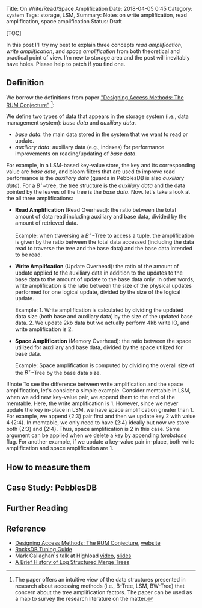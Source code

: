 Title: On Write/Read/Space Amplification 
Date: 2018-04-05 0:45
Category: system
Tags: storage, LSM, 
Summary: Notes on write amplification, read amplification, space amplification
Status: Draft

[TOC]

In this post I'll try my best to explain three concepts *read amplification*, *write amplification*,
and *space amplification* from both theoretical and practical point of view. I'm new to storage area
and the post will inevitably have holes. Please help to patch if you find one.

## Definition

We borrow the definitions from paper ["Designing Access Methods: The RUM Conjecture"](https://stratos.seas.harvard.edu/files/stratos/files/rum.pdf) [^1]:

We define two types of data that appears in the storage system (i.e., data management system): *base data* and *auxiliary data*.

- *base data*: the main data stored in the system that we want to read or update.
- *auxiliary data*: auxiliary data (e.g., indexes) for performance improvements on reading/updating of *base data*.

For example, in a LSM-based key-value store, the key and its corresponding value are *base data*, and bloom filters that are used to improve read performance
is the *auxiliary data* (guards in PebblesDB is also *auxiliary data*). For a $B^+-$tree, the tree structure is the *auxiliary data* and the data pointed by the 
leaves of the tree is the *base data*. Now. let's take a look at the all three amplifications:

- **Read Amplification** (Read Overhead): the ratio between the total amount of data read including auxiliary and base data, divided by
the amount of retrieved data.

    Example: when traversing a $B^+-$Tree to access a tuple, the amplification is given by the ratio between the total data accessed (including the data read to traverse the tree and the base data) and the base data intended to be read.

- **Write Amplifcation** (Update Overhead): the ratio of the amount of update applied to the auxiliary data in addition to the updates to the base data to the
amount of update to the base data only. In other words, write amplification is the ratio between the size of the physical updates performed for one logical update, divided by the size of the logical update.

    Example: 1. Write amplification is calculated by dividing the updated data size (both base and auxiliary data) by the size of the updated base data.
    2. We update 2kb data but we actually perform 4kb write IO, and write amplification is 2.

- **Space Amplification** (Memory Overhead): the ratio between the space utilized for auxiliary and base data, divided by the space utilized for base data.

    Example: Space amplification is computed by dividing the overall size of the $B^+-$Tree by the base data size.

!!!note
    To see the difference between write amplification and the space amplification, let's consider a simple example. Consider memtable in LSM, when we
    add new key-value pair, we append them to the end of the memtable. Here, the write amplification is 1. However, since we never update the key in-place
    in LSM, we have space amplification greater than 1. For example, we append {2:3} pair first and then we update key 2 with value 4 {2:4}. In memtable,
    we only need to have {2:4} ideally but now we store both {2:3} and {2:4}. Thus, space amplification is 2 in this case. Same argument can be applied
    when we delete a key by appending *tombstone* flag. For another example, if we update a key-value pair in-place, both write amplification and 
    space amplification are 1.

## How to measure them





## Case Study: PebblesDB


## Further Reading


## Reference

- [Designing Access Methods: The RUM Conjecture](https://stratos.seas.harvard.edu/files/stratos/files/rum.pdf), [website](http://daslab.seas.harvard.edu/rum-conjecture/)
- [RocksDB Tuning Guide](https://github.com/facebook/rocksdb/wiki/RocksDB-Tuning-Guide)
- Mark Callaghan's talk at Highload [video](https://www.youtube.com/watch?v=6QfCCe-vgko), [slides](https://www.slideshare.net/profyclub_ru/mark-calla)
- [A Brief History of Log Structured Merge Trees](https://www.ristret.com/s/gnd4yr/brief_history_log_structured_merge_trees)

[^1]: The paper offers an intuitive view of the data structures presented in research about accessing methods (i.e., B-Tree, LSM, BW-Tree) that 
concern about the tree amplification factors. The paper can be used as a map to survey the research literature on the matter.
